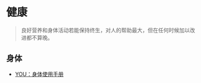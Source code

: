 # 健康

> 良好营养和身体活动若能保持终生，对人的帮助最大，但在任何时候加以改进都不算晚。

## 身体

- [YOU：身体使用手册](https://book.douban.com/subject/1862145/)


